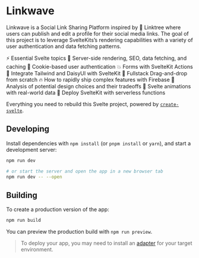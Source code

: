 # Linkwave

Linkwave is a Social Link Sharing Platform inspired by 🌴 Linktree where users can publish and edit a profile for their social media links. The goal of this project is to leverage SvelteKits’s rendering capabilities with a variety of user authentication and data fetching patterns.

⚡ Essential Svelte topics
💪 Server-side rendering, SEO, data fetching, and caching
🍪 Cookie-based user authentication
💥 Forms with SvelteKit Actions
🦋 Integrate Tailwind and DaisyUI with SvelteKit
🤏 Fullstack Drag-and-drop from scratch
🔥 How to rapidly ship complex features with Firebase
🤔 Analysis of potential design choices and their tradeoffs
🎨 Svelte animations with real-world data
💎 Deploy SvelteKit with serverless functions

Everything you need to rebuild this Svelte project, powered by [`create-svelte`](https://github.com/sveltejs/kit/tree/main/packages/create-svelte).

## Developing

Install dependencies with `npm install` (or `pnpm install` or `yarn`), and start a development server:

```bash
npm run dev

# or start the server and open the app in a new browser tab
npm run dev -- --open
```

## Building

To create a production version of the app:

```bash
npm run build
```

You can preview the production build with `npm run preview`.

> To deploy your app, you may need to install an [adapter](https://kit.svelte.dev/docs/adapters) for your target environment.

